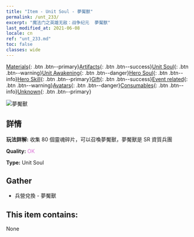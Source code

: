 ```yaml
---
title: "Item - Unit Soul - 夢魘獸"
permalink: /unt_233/
excerpt: "魔法门之英雄无敌：战争纪元  夢魘獸"
last_modified_at: 2021-06-08
locale: cn
ref: "unt_233.md"
toc: false
classes: wide
---
```

 [Materials](/ItemsCN/){: .btn .btn--primary}[Artifacts](/ItemsCN/Artifacts/){: .btn .btn--success}[Unit Soul](/ItemsCN/UnitSoul/){: .btn .btn--warning}[Unit Awakening](/ItemsCN/UnitAwakening/){: .btn .btn--danger}[Hero Soul](/ItemsCN/HeroSoul/){: .btn .btn--info}[Hero Skill](/ItemsCN/HeroSkill/){: .btn .btn--primary}[Gift](/ItemsCN/Gift/){: .btn .btn--success}[Event related](/ItemsCN/Events/){: .btn .btn--warning}[Avatars](/ItemsCN/Avatars/){: .btn .btn--danger}[Consumables](/ItemsCN/Consumables/){: .btn .btn--info}[Unknown](/ItemsCN/Unknown/){: .btn .btn--primary}

 ![夢魘獸](/images/u/ti_mengyanshou.jpg)

## 詳情
 **玩法詳解:** 收集 80 個靈魂碎片，可以召喚夢魘獸，夢魘獸是 SR 資質兵團

 **Quality:** <span style="color: #DA70D6">OK</span>

 **Type:** Unit Soul

## Gather

*    兵營兌換 - 夢魘獸 

## This item contains:

  None

